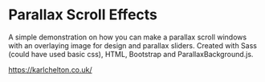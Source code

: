 # Parallax Scroll Effects

A simple demonstration on how you can make a parallax scroll windows with an overlaying image for design and parallax sliders. Created with Sass (could have used basic css), HTML, Bootstrap and ParallaxBackground.js.

https://karlchelton.co.uk/
